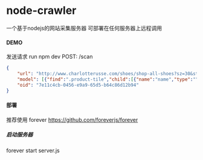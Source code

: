 # node-crawler
一个基于nodejs的网站采集服务器
可部署在任何服务器上远程调用

#### DEMO
发送请求
run npm dev
POST: /scan
```json
{
    "url": "http://www.charlotterusse.com/shoes/shop-all-shoes?sz=30&start=0",
    "model": [{"find":".product-tile","child":[{"name":"name","type":"","method":[{"find":".name-link","attr":""}]},{"name":"price","type":"","method":[{"find":".price-sales","attr":""}]},{"name":"image","type":"","method":[{"find":"img","attr":"src"}]},{"name":"url","type":"","method":[{"find":"a","attr":"href"}]}]}],
    "oid": "7e11c4cb-0456-e9a9-65d5-b64c86d12b94"
}
```

#### 部署
推荐使用 forever https://github.com/foreverjs/forever
##### 启动服务器
forever start server.js